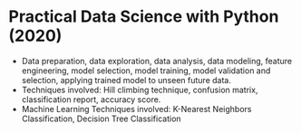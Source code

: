 # Practical Data Science with Python (2020)
* Data preparation, data exploration, data analysis, data modeling, feature engineering, model selection, model training, model validation and selection, applying trained model to unseen future data.
* Techniques involved: Hill climbing technique, confusion matrix, classification report, accuracy score.
* Machine Learning Techniques involved: K-Nearest Neighbors Classification, Decision Tree Classification
